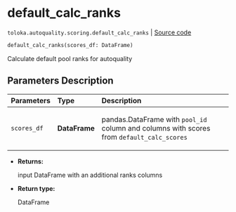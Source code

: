 # default_calc_ranks
`toloka.autoquality.scoring.default_calc_ranks` | [Source code](https://github.com/Toloka/toloka-kit/blob/v1.0.1/src/autoquality/scoring.py#L111)

```python
default_calc_ranks(scores_df: DataFrame)
```

Calculate default pool ranks for autoquality

## Parameters Description

| Parameters | Type | Description |
| :----------| :----| :-----------|
`scores_df`|**DataFrame**|<p>pandas.DataFrame with `pool_id` column and columns with scores from `default_calc_scores`</p>

* **Returns:**

  input DataFrame with an additional ranks columns

* **Return type:**

  DataFrame
